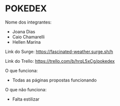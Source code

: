 # POKEDEX

Nome dos integrantes: 
- Joana Dias
- Caio Chamarelli
- Hellen Marina

Link do Surge: https://fascinated-weather.surge.sh/h

Link do Trello: https://trello.com/b/hrqL5xCg/pokedex

O que funciona:
- Todas as páginas propostas funcionando

O que não funciona: 
- Falta estilizar
